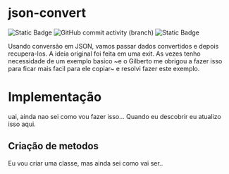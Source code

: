 # json-convert #

![Static Badge](https://img.shields.io/badge/development-abap-blue)
![GitHub commit activity (branch)](https://img.shields.io/github/commit-activity/t/edmilson-nascimento/CL_GUI_ALV_GRID)
![Static Badge](https://img.shields.io/badge/Jones_Damas-abap-red)

Usando conversão em JSON, vamos passar dados convertidos e depois recupera-los. A ideia original foi feita em uma exit. As vezes tenho necessidade de um exemplo basico ~e o Gilberto me obrigou a fazer isso para ficar mais facil para ele copiar~ e resolvi fazer este exemplo.


# Implementação #
uai, ainda nao sei como vou fazer isso... Quando eu descobrir eu atualizo isso aqui.


## Criação de metodos ##
Eu vou criar uma classe, mas ainda sei como vai ser..
